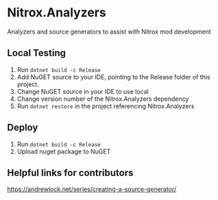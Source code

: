 # Nitrox.Analyzers

Analyzers and source generators to assist with Nitrox mod development

## Local Testing
1. Run `dotnet build -c Release`
2. Add NuGET source to your IDE, pointing to the Release folder of this project.
3. Change NuGET source in your IDE to use local
4. Change version number of the Nitrox.Analyzers dependency
5. Run `dotnet restore` in the project referencing Nitrox.Analyzers

## Deploy
1. Run `dotnet build -c Release`
2. Upload nuget package to NuGET


## Helpful links for contributors
https://andrewlock.net/series/creating-a-source-generator/
